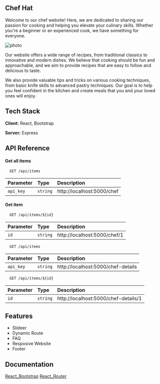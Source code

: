 
## Chef Hat 


Welcome to our chef website! Here, we are dedicated to sharing our passion for cooking and helping you elevate your culinary skills. Whether you're a beginner or an experienced cook, we have something for everyone.

![photo](http://localhost:5173/public/img1.webp)

Our website offers a wide range of recipes, from traditional classics to innovative and modern dishes. We believe that cooking should be fun and approachable, and we aim to provide recipes that are easy to follow and delicious to taste.

We also provide valuable tips and tricks on various cooking techniques, from basic knife skills to advanced pastry techniques. Our goal is to help you feel confident in the kitchen and create meals that you and your loved ones will enjoy.




## Tech Stack

**Client:** React, Bootstrap

**Server:** Express


## API Reference

#### Get all items

```http
  GET /api/items
```

| Parameter | Type     | Description                |
| :-------- | :------- | :------------------------- |
| `api_key` | `string` | http://localhost:5000/chef |


#### Get item

```http
  GET /api/items/${id}
```

| Parameter | Type     | Description                       |
| :-------- | :------- | :-------------------------------- |
| `id`      | `string` | http://localhost:5000/chef/1 |

```http
  GET /api/items
```

| Parameter | Type     | Description                |
| :-------- | :------- | :------------------------- |
| `api_key` | `string` | http://localhost:5000/chef-details |

```http
  GET /api/items/${id}
```

| Parameter | Type     | Description                       |
| :-------- | :------- | :-------------------------------- |
| `id`      | `string` | http://localhost:5000/chef-details/1|




## Features

- Slideer
- Dynamic Route
- FAQ
- Resposive Website
- Footer


## Documentation

[React_Bootstrap](https://react-bootstrap.github.io/)
[React_Router](https://reactrouter.com/en/main)

